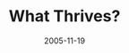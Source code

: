 ---
layout: music 
title: "What Thrives?"
series: "Death of Religion"
date: 2005-11-19 
description: "What if we learned that Jesus didn't come to start a nice, feel good religion? What if he didn't come to start any kind of religion at all? In fact, what if he came to fight and overthrow the whole system of codes and traditions that are religion? What if"
audio: "http://www.crossroads.net/audio/2005/2005_10_Death_To_Religion/Religion_03_11-19-05_What_Thrives.mp3"
audio-duration: "36:54"
src: "http://www.crossroads.net/players/media/mediumHz/DefaultVideoImage.jpg"
---